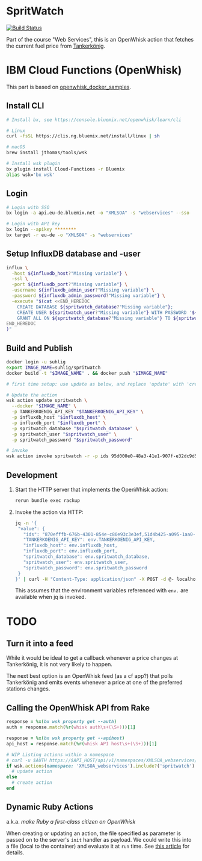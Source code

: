 # SpritWatch

[![Build Status](https://travis-ci.org/uhlig-it/spritwatch.svg?branch=master)](https://travis-ci.org/uhlig-it/spritwatch)

Part of the course "Web Services", this is an OpenWhisk action that fetches the current fuel price from [Tankerkönig](https://creativecommons.tankerkoenig.de).

# IBM Cloud Functions (OpenWhisk)

This part is based on [openwhisk_docker_samples](https://github.com/gekola/openwhisk_docker_samples/tree/master/ruby_sinatra).

## Install CLI

```bash
# Install bx, see https://console.bluemix.net/openwhisk/learn/cli

# Linux
curl -fsSL https://clis.ng.bluemix.net/install/linux | sh

# macOS
brew install jthomas/tools/wsk

# Install wsk plugin
bx plugin install Cloud-Functions -r Bluemix
alias wsk='bx wsk'
```

## Login

```bash
# Login with SSO
bx login -a api.eu-de.bluemix.net -o "XMLSOA" -s "webservices" --sso

# Login with API key
bx login --apikey ********
bx target -r eu-de -o "XMLSOA" -s "webservices"
```

## Setup InfluxDB database and -user

```bash
influx \
  -host ${influxdb_host?"Missing variable"} \
  -ssl \
  -port ${influxdb_port?"Missing variable"} \
  -username ${influxdb_admin_user?"Missing variable"} \
  -password ${influxdb_admin_password?"Missing variable"} \
  -execute "$(cat <<END_HEREDOC
    CREATE DATABASE ${spritwatch_database?"Missing variable"};
    CREATE USER ${spritwatch_user?"Missing variable"} WITH PASSWORD '${spritwatch_password?"Missing variable"}';
    GRANT ALL ON ${spritwatch_database?"Missing variable"} TO ${spritwatch_user?"Missing variable"};
END_HEREDOC
)"
```

## Build and Publish

```bash
docker login -u suhlig
export IMAGE_NAME=suhlig/spritwatch
docker build -t "$IMAGE_NAME" . && docker push "$IMAGE_NAME"

# first time setup: use update as below, and replace 'update' with 'create'

# Update the action
wsk action update spritwatch \
  --docker "$IMAGE_NAME" \
  -p TANKERKOENIG_API_KEY "$TANKERKOENIG_API_KEY" \
  -p influxdb_host "$influxdb_host" \
  -p influxdb_port "$influxdb_port" \
  -p spritwatch_database "$spritwatch_database" \
  -p spritwatch_user "$spritwatch_user" \
  -p spritwatch_password "$spritwatch_password"

# invoke
wsk action invoke spritwatch -r -p ids 95d000e0-48a3-41e1-907f-e32dc9d58525,51d4b53f-a095-1aa0-e100-80009459e03a
```

## Development

1. Start the HTTP server that implements the OpenWhisk action:

   ```bash
   rerun bundle exec rackup
   ```

1. Invoke the action via HTTP:

   ```bash
   jq -n '{
    "value": {
      "ids": "870efffb-676b-4301-854e-c80e93c3e3ef,51d4b425-a095-1aa0-e100-80009459e03a,51d4b49c-a095-1aa0-e100-80009459e03a",
      "TANKERKOENIG_API_KEY": env.TANKERKOENIG_API_KEY,
      "influxdb_host": env.influxdb_host,
      "influxdb_port": env.influxdb_port,
      "spritwatch_database": env.spritwatch_database,
      "spritwatch_user": env.spritwatch_user,
      "spritwatch_password": env.spritwatch_password
    }
   }' | curl -H "Content-Type: application/json" -X POST -d @- localhost:8080/run
   ```

   This assumes that the environment variables referenced with `env.` are available when jq is invoked.

# TODO

## Turn it into a feed

While it would be ideal to get a callback whenever a price changes at Tankerkönig, it is not very likely to happen.

The next best option is an OpenWhisk feed (as a cf app?) that polls Tankerkönig and emits events whenever a price at one of the preferred stations changes.

## Calling the OpenWhisk API from Rake

```ruby
response = %x(bx wsk property get --auth)
auth = response.match(%r(whisk auth\s+(\S+)))[1]

response = %x(bx wsk property get --apihost)
api_host = response.match(%r(whisk API host\s+(\S+)))[1]

# WIP Listing actions within a namespace
# curl -u $AUTH https://$API_HOST/api/v1/namespaces/XMLSOA_webservices/actions | jq -r .[].name
if wsk.actions(namespace: 'XMLSOA_webservices').include?('spritwatch')
  # update action
else
  # create action
end
```

## Dynamic Ruby Actions

a.k.a. _make Ruby a first-class citizen on OpenWhisk_

When creating or updating an action, the file specified as parameter is passed on to the server's `init` handler as payload. We could write this into a file (local to the container) and evaluate it at `run` time. See [this article](http://jamesthom.as/blog/2017/08/04/large-applications-on-openwhisk/) for details.
